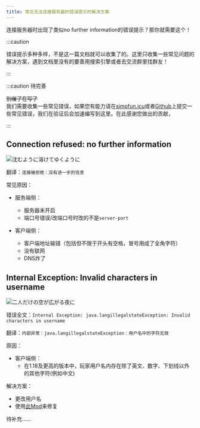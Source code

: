 ```yaml
---
title: 常见无法连接服务器的错误提示的解决方案
---
```


连接服务器时出现了类似no further information的错误提示？那你就需要这个！

:::caution

错误提示多种多样，不是这一篇文档就可以收集了的。这里只收集一些常见问题的解决方案，遇到文档里没有的要善用搜索引擎或者去交流群里找群友！

:::

:::caution 待完善

~~别催了在写了~~  
我们需要收集一些常见错误，如果您有能力请在[simpfun.icu](https://simpfun.icu/d/99)或者[Github](https://github.com/ZengXiaoPi/Simpfun_Wiki/issues)上提交一些常见错误，我们在验证后会加速编写到这里。在此感谢您做出的贡献，

:::

## Connection refused: no further information

![沈むように溶けてゆくように](/img/pages/MCJE-CannotConnect-1.png)

翻译：`连接被拒绝：没有进一步的信息`

常见原因：
+ 服务端侧：
  + 服务器未开启
  + 端口号错误/改端口号时改的不是`server-port`

+ 客户端侧：
  + 客户端地址输错（包括但不限于开头有空格，冒号用成了全角字符）
  + 没有联网
  + DNS炸了

## Internal Exception: Invalid characters in username

![二人だけの空が広がる夜に](/img/pages/MCJE-CannotConnect-2.png)

错误全文：`Internal Exception: java.langillegalstateException: Invalid characters in username`

翻译：`内部异常：java.langillegalstateException：用户名中的字符无效`

原因：
+ 客户端侧：
  + 在1.18及更高的版本中，玩家用户名内存在除了英文、数字、下划线以外的其他字符(例如中文)
  
解决方案：
+ 更改用户名
+ 使用[此Mod](https://www.mcbbs.net/thread-1343036-1-1.html)来修复


待补充......

